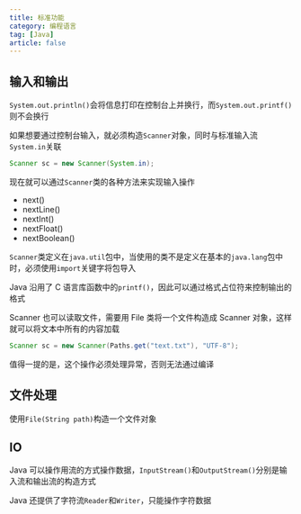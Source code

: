 ```yaml
---
title: 标准功能
category: 编程语言
tag: [Java]
article: false
---
```


## 输入和输出

`System.out.println()`会将信息打印在控制台上并换行，而`System.out.printf()`则不会换行

如果想要通过控制台输入，就必须构造`Scanner`对象，同时与标准输入流`System.in`关联

```java
Scanner sc = new Scanner(System.in);
```

现在就可以通过`Scanner`类的各种方法来实现输入操作

+ next()
+ nextLine()
+ nextInt()
+ nextFloat()
+ nextBoolean()

`Scanner`类定义在`java.util`包中，当使用的类不是定义在基本的`java.lang`包中时，必须使用`import`关键字将包导入

Java 沿用了 C 语言库函数中的`printf()`，因此可以通过格式占位符来控制输出的格式

Scanner 也可以读取文件，需要用 File 类将一个文件构造成 Scanner 对象，这样就可以将文本中所有的内容加载

```java
Scanner sc = new Scanner(Paths.get("text.txt"), "UTF-8");
```

值得一提的是，这个操作必须处理异常，否则无法通过编译

## 文件处理

使用`File(String path)`构造一个文件对象

## IO

Java 可以操作用流的方式操作数据，`InputStream()`和`OutputStream()`分别是输入流和输出流的构造方式

Java 还提供了字符流`Reader`和`Writer`，只能操作字符数据
